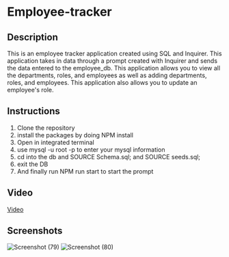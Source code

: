# Employee-tracker

## Description
This is an employee tracker application created using SQL and Inquirer. This application takes in data through a prompt created with Inquirer and sends the data entered to the employee_db. This application allows you to view all the departments, roles, and employees as well as adding departments, roles, and employees. This application also allows you to update an employee's role.

## Instructions
1. Clone the repository
2. install the packages by doing NPM install
3. Open in integrated terminal
4. use mysql -u root -p to enter your mysql information
5. cd into the db and SOURCE Schema.sql; and SOURCE seeds.sql;
6. exit the DB
7. And finally run NPM run start to start the prompt 
## Video
[Video](https://watch.screencastify.com/v/Eh9OgdoDHmutdMqFuruq)
## Screenshots
![Screenshot (79)](https://github.com/Jeremyethridge/Employee-tracker/assets/128623643/1ec4dde3-76d5-40ad-ad20-6523c3a830ea)
![Screenshot (80)](https://github.com/Jeremyethridge/Employee-tracker/assets/128623643/3bbe09d5-f213-47d3-a290-1e50d6861330)

